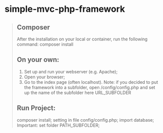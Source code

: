 ﻿# simple-mvc-php-framework
> ## Composer
> After the installation on your local or container, run the following command:
> composer install
> ## On your own:
> 1. Set up and run your webserver (e.g. Apache);
> 2. Open your browser;
> 3. Go to the index page (often localhost).
Note: if you decided to put the framework into a subfolder, open /config/config.php and set up the name of the subfolder here URL_SUBFOLDER
> ## Run Project:
> composer install;
> setting in file config/config.php;
> import database;
> Important: set folder PATH_SUBFOLDER;
